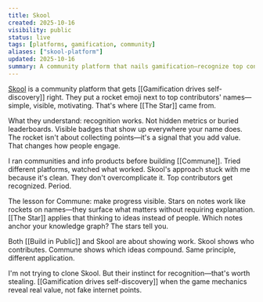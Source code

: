 ```yaml
---
title: Skool
created: 2025-10-16
visibility: public
status: live
tags: [platforms, gamification, community]
aliases: ["skool-platform"]
updated: 2025-10-16
summary: A community platform that nails gamification—recognize top contributors with visible badges, make progress tangible, keep people engaged.
---
```


[Skool](https://www.skool.com) is a community platform that gets [[Gamification drives self-discovery]] right. They put a rocket emoji next to top contributors' names—simple, visible, motivating. That's where [[The Star]] came from.

What they understand: recognition works. Not hidden metrics or buried leaderboards. Visible badges that show up everywhere your name does. The rocket isn't about collecting points—it's a signal that you add value. That changes how people engage.

I ran communities and info products before building [[Commune]]. Tried different platforms, watched what worked. Skool's approach stuck with me because it's clean. They don't overcomplicate it. Top contributors get recognized. Period.

The lesson for Commune: make progress visible. Stars on notes work like rockets on names—they surface what matters without requiring explanation. [[The Star]] applies that thinking to ideas instead of people. Which notes anchor your knowledge graph? The stars tell you.

Both [[Build in Public]] and Skool are about showing work. Skool shows who contributes. Commune shows which ideas compound. Same principle, different application.

I'm not trying to clone Skool. But their instinct for recognition—that's worth stealing. [[Gamification drives self-discovery]] when the game mechanics reveal real value, not fake internet points.
